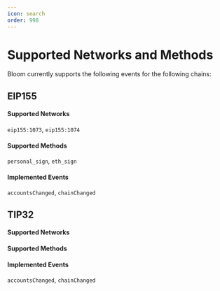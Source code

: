 ```yaml
---
icon: search
order: 998
---
```


# Supported Networks and Methods

Bloom currently supports the following events for the following chains:

## EIP155

#### Supported Networks
`eip155:1073`, `eip155:1074`

#### Supported Methods
`personal_sign`, `eth_sign`


#### Implemented Events
`accountsChanged`, `chainChanged`


## TIP32

#### Supported Networks

#### Supported Methods

#### Implemented Events
`accountsChanged`, `chainChanged`
